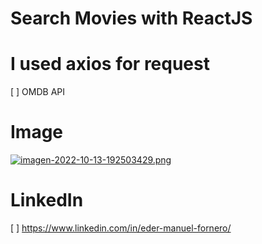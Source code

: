 # Search Movies with ReactJS

# I used axios for request
[ ] OMDB API

# Image
[![imagen-2022-10-13-192503429.png](https://i.postimg.cc/J4wj3nfx/imagen-2022-10-13-192503429.png)](https://postimg.cc/0rf6P82K)

# LinkedIn
[ ] https://www.linkedin.com/in/eder-manuel-fornero/
